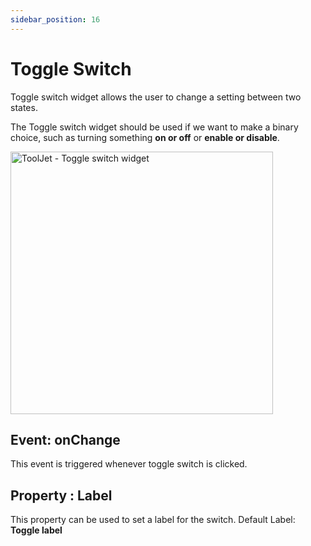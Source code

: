 ```yaml
---
sidebar_position: 16
---
```


# Toggle Switch

Toggle switch widget allows the user to change a setting between two states.

The Toggle switch widget should be used if we want to make a binary choice,
such as turning something **on or off** or **enable or disable**.

<img class="screenshot-full" src="/img/widgets/toggle-switch/toggle-switch.gif" alt="ToolJet - Toggle switch widget" height="420"/>


## Event: onChange
This event is triggered whenever toggle switch is clicked.

## Property : Label
This property can be used to set a label for the switch.
Default Label: **Toggle label**
